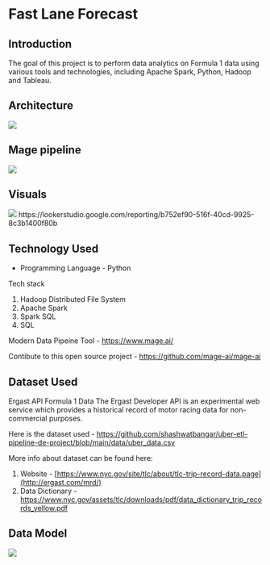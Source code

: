 # Fast Lane Forecast

## Introduction

The goal of this project is to perform data analytics on Formula 1 data using various tools and technologies, including Apache Spark, Python, Hadoop and Tableau.

## Architecture 
<img src="architecture.jpg">

## Mage pipeline
<img src="mage.png">

## Visuals
<img src="uber1.png">
https://lookerstudio.google.com/reporting/b752ef90-516f-40cd-9925-8c3b1400f80b


## Technology Used
- Programming Language - Python

Tech stack
1. Hadoop Distributed File System
2. Apache Spark 
3. Spark SQL
4. SQL

Modern Data Pipeine Tool - https://www.mage.ai/

Contibute to this open source project - https://github.com/mage-ai/mage-ai


## Dataset Used
Ergast API Formula 1 Data
The Ergast Developer API is an experimental web service which provides a historical record of motor racing data for non-commercial purposes.

Here is the dataset used - https://github.com/shashwatbangar/uber-etl-pipeline-de-project/blob/main/data/uber_data.csv

More info about dataset can be found here:
1. Website - [https://www.nyc.gov/site/tlc/about/tlc-trip-record-data.page](http://ergast.com/mrd/)
2. Data Dictionary - https://www.nyc.gov/assets/tlc/downloads/pdf/data_dictionary_trip_records_yellow.pdf

## Data Model
<img src="data_model.jpeg">
